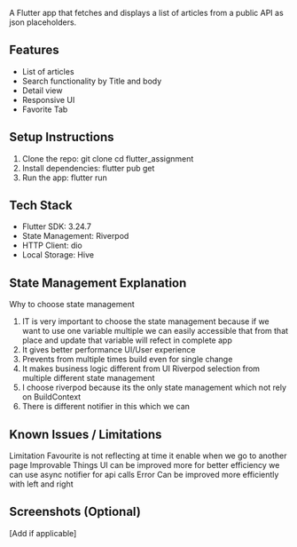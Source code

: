 A Flutter app that fetches and displays a list of articles from a public
API as json placeholders.
## Features
- List of articles
- Search functionality by Title and body
- Detail view
- Responsive UI
- Favorite Tab
## Setup Instructions
1. Clone the repo:
git clone <your-repo-link>
cd flutter_assignment
2. Install dependencies:
flutter pub get
3. Run the app:
flutter run
## Tech Stack
- Flutter SDK: 3.24.7
- State Management: Riverpod
- HTTP Client: dio
- Local Storage: Hive

## State Management Explanation
Why to choose state management
1. IT is very important to choose the state management because if we want to use one variable multiple we can easily accessible that from that place and update that variable will refect in complete app 
2. It gives better performance UI/User experience
3. Prevents from multiple times build even for single change
4. It makes business logic different from UI
Riverpod selection from multiple different state management
1. I choose riverpod because its the only state management which not rely on BuildContext
2. There is different notifier in this which we can 


## Known Issues / Limitations
Limitation
Favourite is not reflecting at time it enable when we go to another page
Improvable Things
UI can be improved more for better efficiency we can use async notifier for api calls
Error Can be improved more efficiently with left and right

## Screenshots (Optional)
[Add if applicable]